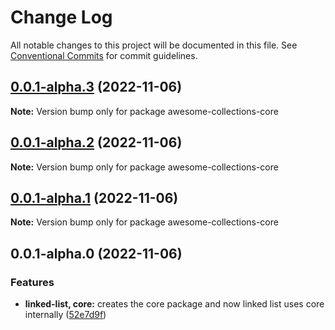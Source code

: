 # Change Log

All notable changes to this project will be documented in this file.
See [Conventional Commits](https://conventionalcommits.org) for commit guidelines.

## [0.0.1-alpha.3](https://github.com/luigi055/awesome-collections/compare/awesome-collections-core@0.0.1-alpha.2...awesome-collections-core@0.0.1-alpha.3) (2022-11-06)

**Note:** Version bump only for package awesome-collections-core

## [0.0.1-alpha.2](https://github.com/luigi055/awesome-collections/compare/awesome-collections-core@0.0.1-alpha.0...awesome-collections-core@0.0.1-alpha.2) (2022-11-06)

**Note:** Version bump only for package awesome-collections-core

## [0.0.1-alpha.1](https://github.com/luigi055/awesome-collections/compare/awesome-collections-core@0.0.1-alpha.0...awesome-collections-core@0.0.1-alpha.1) (2022-11-06)

**Note:** Version bump only for package awesome-collections-core

## 0.0.1-alpha.0 (2022-11-06)

### Features

- **linked-list, core:** creates the core package and now linked list uses core internally ([52e7d9f](https://github.com/luigi055/awesome-collections/commit/52e7d9fc48c06ce998b571a72f635a3feabb72fe))
